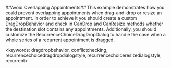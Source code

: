 ##Avoid Overlapping Appointments##
This example demonstrates how you could prevent overlapping appointments when drag-and-drop or resize an appointment. In order to achieve it you should create a custom DragDropBehavior and check in CanDrop and CanResize methods whether the destination slot contains any appointments. Additionally, you should customize the RecurrenceChoiceDragDropDialog to handle the case when a whole series of a recurrent appointment is dragged.

<keywords: dragdropbehavior, conflictchecking, recurrencechoicedragdropdialogstyle, recurrencechoiceresizedialogstyle, recurrent>
